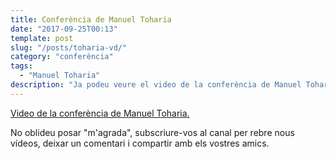 ```yaml
---
title: Conferència de Manuel Toharia
date: "2017-09-25T00:13"
template: post
slug: "/posts/toharia-vd/"
category: "conferència"
tags:
  - "Manuel Toharia"
description: "Ja podeu veure el video de la conferència de Manuel Toharia"
---
```


<a href="https://www.youtube.com/watch?v=4c4bIMobmr0&t=28s" target="_blank">Video de la conferència de Manuel Toharia.</a>


 No oblideu posar "m'agrada", subscriure-vos al canal per rebre nous vídeos, deixar un comentari i compartir amb els vostres amics.
